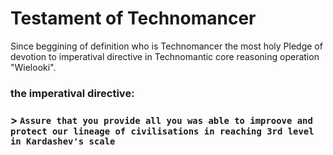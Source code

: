 # Testament of Technomancer

Since beggining of definition who is Technomancer the most holy Pledge of devotion to imperatival directive in Technomantic core reasoning operation "Wielooki".


### the imperatival directive: 
### > `Assure that you provide all you was able to improove and protect our lineage of civilisations in reaching 3rd level in Kardashev's scale`
